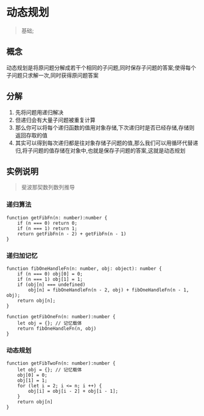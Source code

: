 
# 动态规划
> 基础;

## 概念
动态规划是将原问题分解成若干个相同的子问题,同时保存子问题的答案;使得每个子问题只求解一次,同时获得原问题答案

## 分解
1. 先将问题用递归解决
2. 但递归会有大量子问题被重复计算
3. 那么你可以将每个递归函数的值用对象存储,下次递归时是否已经存储,存储则返回存取的值
4. 其实可以得到每次递归都是往对象存储子问题的值,那么我们可以用循环代替递归,将子问题的值存储在对象中,也就是保存子问题的答案,这就是动态规划

## 实例说明
> 斐波那契数列数列推导

### 递归算法

```
function getFibFn(n: number):number {
    if (n === 0) return 0;
    if (n === 1) return 1;
    return getFibFn(n - 2) + getFibFn(n - 1)
}
```

### 递归加记忆

```
function fibOneHandleFn(n: number, obj: object): number {
    if (n === 0) obj[0] = 0;
    if (n === 1) obj[1] = 1;
    if (obj[n] === undefined) 
        obj[n] = fibOneHandleFn(n - 2, obj) + fibOneHandleFn(n - 1, obj);
    return obj[n];
}

function getFibOneFn(n: number):number {
    let obj = {}; // 记忆载体
    return fibOneHandleFn(n, obj)
}
```

### 动态规划

```
function getFibTwoFn(n: number):number {
    let obj = {}; // 记忆载体
    obj[0] = 0;
    obj[1] = 1;
    for (let i = 2; i <= n; i ++) {
        obj[i] = obj[i - 2] + obj[i - 1]; 
    }
    return obj[n]
}
```